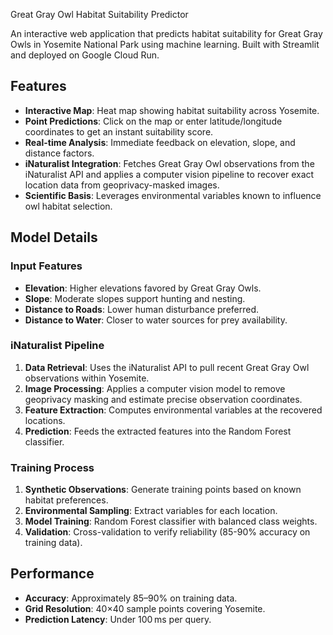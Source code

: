 Great Gray Owl Habitat Suitability Predictor

An interactive web application that predicts habitat suitability for Great Gray Owls in Yosemite National Park using machine learning. Built with Streamlit and deployed on Google Cloud Run.

## Features

* **Interactive Map**: Heat map showing habitat suitability across Yosemite.
* **Point Predictions**: Click on the map or enter latitude/longitude coordinates to get an instant suitability score.
* **Real-time Analysis**: Immediate feedback on elevation, slope, and distance factors.
* **iNaturalist Integration**: Fetches Great Gray Owl observations from the iNaturalist API and applies a computer vision pipeline to recover exact location data from geoprivacy-masked images.
* **Scientific Basis**: Leverages environmental variables known to influence owl habitat selection.

## Model Details

### Input Features

* **Elevation**: Higher elevations favored by Great Gray Owls.
* **Slope**: Moderate slopes support hunting and nesting.
* **Distance to Roads**: Lower human disturbance preferred.
* **Distance to Water**: Closer to water sources for prey availability.

### iNaturalist Pipeline

1. **Data Retrieval**: Uses the iNaturalist API to pull recent Great Gray Owl observations within Yosemite.
2. **Image Processing**: Applies a computer vision model to remove geoprivacy masking and estimate precise observation coordinates.
3. **Feature Extraction**: Computes environmental variables at the recovered locations.
4. **Prediction**: Feeds the extracted features into the Random Forest classifier.

### Training Process

1. **Synthetic Observations**: Generate training points based on known habitat preferences.
2. **Environmental Sampling**: Extract variables for each location.
3. **Model Training**: Random Forest classifier with balanced class weights.
4. **Validation**: Cross-validation to verify reliability (85-90% accuracy on training data).

## Performance

* **Accuracy**: Approximately 85–90% on training data.
* **Grid Resolution**: 40×40 sample points covering Yosemite.
* **Prediction Latency**: Under 100 ms per query.

